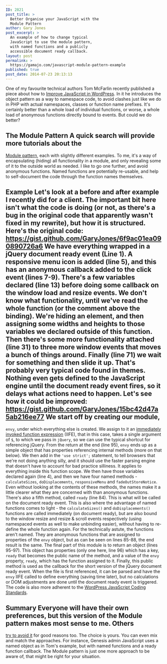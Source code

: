 ```yaml
---
ID: 2821
post_title: >
  Better Organise your JavaScript with the
  Module Pattern
author: Gary Jones
post_excerpt: >
  An example of how to change typical
  JavaScript to use the module pattern,
  with named functions and a publicly
  accessible document ready callback.
layout: post
permalink: >
  https://gamajo.com/javascript-module-pattern-example
published: true
post_date: 2014-07-23 20:13:13
---
```

One of my favourite technical authors Tom McFarlin recently published a piece about how to [Improve JavaScript in WordPress][1]. In it he introduces the object pattern as a way to namespace code, to avoid clashes just like we do in PHP with actual namespaces, classes or function name prefixes. It's certainly better than a whole load of individual functions, or worse, a whole load of anonymous functions directly bound to events. But could we do better? 
## The Module Pattern A quick search will provide more tutorials about the 

[Module pattern][2], each with slightly different examples. To me, it's a way of encapsulating (hiding) all functionality in a module, and only revealing some of it to the outside world as needed. I like to go one further, and avoid anonymous functions. Named functions are potentially re-usable, and help to self-document the code through the function names themselves. 
## Example Let's look at a before and after example I recently did for a client. The important bit here isn't what the code is doing (or not, as there's a bug in the original code that apparently wasn't fixed in my rewrite), but how it is structured. Here's the original code: https://gist.github.com/GaryJones/6f9ac01ea090890726a6 We have everything wrapped in a jQuery document ready event (Line 1). A responsive menu icon is added (line 5), and this has an anonymous callback added to the click event (lines 7-9). There's a few variables declared (line 13) before doing some callback on the window load and resize events. We don't know what functionality, until we've read the whole function (or the comment above the binding). We're hiding an element, and then assigning some widths and heights to those variables we declared outside of this function. Then there's some more functionality attached (line 31) to three more window events that moves a bunch of things around. Finally (line 71) we wait for something and then slide it up. That's probably very typical code found in themes. Nothing even gets defined to the JavaScript engine until the document ready event fires, so it delays what actions need to happen. Let's see how it could be improved: https://gist.github.com/GaryJones/15bc42d47a5ab216ee77 We start off by creating our module, 

`envy`, under which everything else is created. We assign to it an [immediately invoked function expression][3] (IIFE), that in this case, takes a single argument of `$`, to which we pass in `jQuery`, so we can use the typical shortcut for referencing jQuery. From the return at the end (line 95), `envy` ends up as a simple object that has properties referencing internal methods (more on that below). We then add in the `'use strict';` statement, to tell browsers that we're not doing anything silly, and it should use the faster parsing engine that doesn't have to account for bad practice silliness. It applies to everything inside this function scope. We then have those variables declared again (line 4), and then we have four named methods - `calculateSizes`, `doDisplacements`, `responsiveMenu` and `fadeOutStoreNotice`. Even without looking at the contents of these methods, the names make it a little clearer what they are concerned with than anonymous functions. There's also a fifth method, called `ready` (line 84). This is what will be called on the document ready event. This is also where the advantage of named functions comes to light - the `calculateSizes()` and `doDisplacements()` functions are called immediately (on document ready), but are also bound to the window resize and resize & scroll events respectively (using namespaced events as well to make unbinding easier), without having to re-define the whole function again. For the technically astute, the functions aren't named. They are anonymous functions that are assigned to properties of the `envy` object, but as can be seen on lines 85-88, the end result is the same. The final part of this module is to return an object (lines 95-97). This object has properties (only one here, line 96) which has a key, `ready` that becomes the public name of the method, and a value of the `envy` property, `ready`, which has the function assigned to it. Finally, this public method is used as the callback for the short version of the jQuery document ready event. When the file is first referenced, it can be parsed and have the `envy` IIFE called to define everything (saving time later), but no calculations or DOM adjustments are done until the document ready event is triggered. The code is also more adherent to the [WordPress JavaScript Coding Standards][4]. 
## Summary Everyone will have their own preferences, but this version of the Module pattern makes most sense to me. Others 

[try to avoid it][5] for good reasons too. The choice is yours. You can even mix and match the approaches. For instance, Genesis admin JavaScript uses a named object as in Tom's example, but with named functions and a ready function callback. The Module pattern is just one more approach to be aware of, that might be right for your situation.

 [1]: https://tommcfarlin.com/improve-javascript-in-wordpress/
 [2]: https://yuiblog.com/blog/2007/06/12/module-pattern/
 [3]: http://benalman.com/news/2010/11/immediately-invoked-function-expression/
 [4]: https://make.wordpress.org/core/handbook/coding-standards/javascript/
 [5]: https://snook.ca/archives/javascript/no-love-for-module-pattern